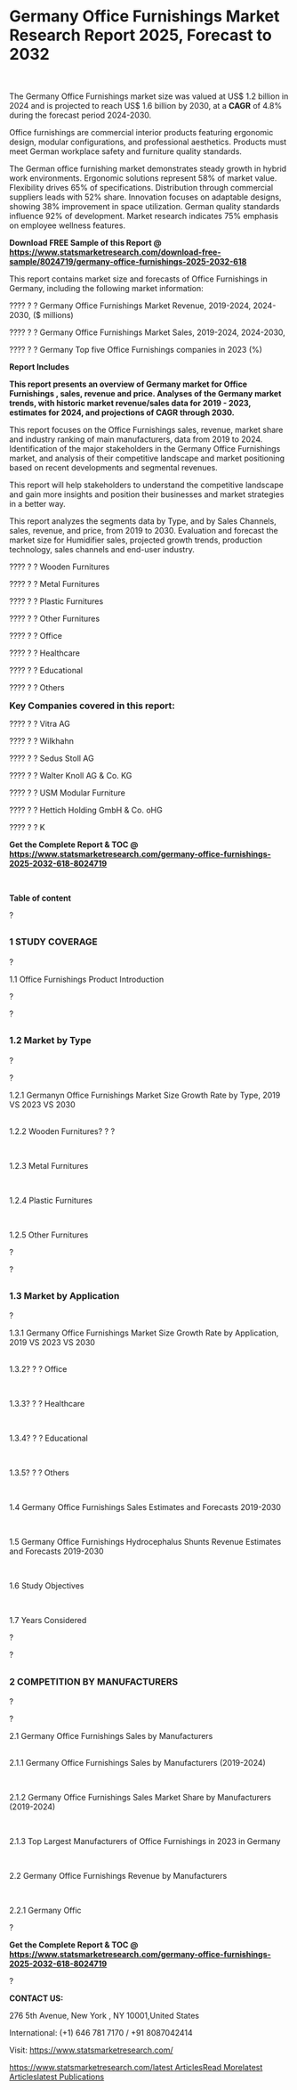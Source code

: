 <h1>Germany Office Furnishings Market Research Report 2025, Forecast to 2032</h1><br/><p>The Germany Office Furnishings market size was valued at US$ 1.2 billion in 2024 and is projected to reach US$ 1.6 billion by 2030, at a <strong>CAGR</strong> of 4.8% during the forecast period 2024-2030.</p>
 
 
 
 <p>Office furnishings are commercial interior products featuring ergonomic design, modular configurations, and professional aesthetics. Products must meet German workplace safety and furniture quality standards.</p>
 
 
 
 <p>The German office furnishing market demonstrates steady growth in hybrid work environments. Ergonomic solutions represent 58% of market value. Flexibility drives 65% of specifications. Distribution through commercial suppliers leads with 52% share. Innovation focuses on adaptable designs, showing 38% improvement in space utilization. German quality standards influence 92% of development. Market research indicates 75% emphasis on employee wellness features.</p>
 
 
 
 <p><strong>Download FREE Sample of this Report @ <a href="https://www.statsmarketresearch.com/download-free-sample/8024719/germany-office-furnishings-2025-2032-618">https://www.statsmarketresearch.com/download-free-sample/8024719/germany-office-furnishings-2025-2032-618</a></strong></p>
 
 
 
 <p>This report contains market size and forecasts of Office Furnishings in Germany, including the following market information:</p>
 
 
 
 <p>???? ? ? Germany Office Furnishings Market Revenue, 2019-2024, 2024-2030, ($ millions)</p>
 
 
 
 <p>???? ? ? Germany Office Furnishings Market Sales, 2019-2024, 2024-2030,</p>
 
 
 
 <p>???? ? ? Germany Top five Office Furnishings companies in 2023 (%)</p>
 
 
 
 <p><strong>Report Includes</strong></p>
 
 
 
 <p><strong>This report presents an overview of Germany market for Office Furnishings , sales, revenue and price. Analyses of the Germany market trends, with historic market revenue/sales data for 2019 - 2023, estimates for 2024, and projections of <strong>CAGR</strong> through 2030.</strong></p>
 
 
 
 <p>This report focuses on the Office Furnishings sales, revenue, market share and industry ranking of main manufacturers, data from 2019 to 2024. Identification of the major stakeholders in the Germany Office Furnishings market, and analysis of their competitive landscape and market positioning based on recent developments and segmental revenues.</p>
 
 
 
 <p>This report will help stakeholders to understand the competitive landscape and gain more insights and position their businesses and market strategies in a better way.</p>
 
 
 
 <p>This report analyzes the segments data by Type, and by Sales Channels, sales, revenue, and price, from 2019 to 2030. Evaluation and forecast the market size for Humidifier sales, projected growth trends, production technology, sales channels and end-user industry.</p>
 
 
 
 <p>???? ? ? Wooden Furnitures</p>
 
 
 
 <p>???? ? ? Metal Furnitures</p>
 
 
 
 <p>???? ? ? Plastic Furnitures</p>
 
 
 
 <p>???? ? ? Other Furnitures</p>
 
 
 
 <p>???? ? ? Office</p>
 
 
 
 <p>???? ? ? Healthcare</p>
 
 
 
 <p>???? ? ? Educational</p>
 
 
 
 <p>???? ? ? Others</p>
 
 
 
 <p><span style="font-size:16px"><strong>Key Companies covered in this report:</strong></span></p>
 
 
 
 <p>???? ? ? Vitra AG</p>
 
 
 
 <p>???? ? ? Wilkhahn</p>
 
 
 
 <p>???? ? ? Sedus Stoll AG</p>
 
 
 
 <p>???? ? ? Walter Knoll AG & Co. KG</p>
 
 
 
 <p>???? ? ? USM Modular Furniture</p>
 
 
 
 <p>???? ? ? Hettich Holding GmbH & Co. oHG</p>
 
 
 
 <p>???? ? ? K</p>
 
 
 
 <div><b>Get the Complete Report & TOC @ <a href="https://www.statsmarketresearch.com/germany-office-furnishings-2025-2032-618-8024719">https://www.statsmarketresearch.com/germany-office-furnishings-2025-2032-618-8024719</a></b></div>
 
 
 
 <p><br />
 
 <b>Table of content</b></p>
 
 
 
 <p>? </p>
 
 
 
 <h2><span style="font-size:16px"><strong>1 STUDY COVERAGE</strong></span></h2>
 
 
 
 <p>? </p>
 
 
 
 <p>1.1 Office Furnishings Product Introduction</p>
 
 
 
 <p>? </p>
 
 
 
 <p>? </p>
 
 
 
 <h2><span style="font-size:16px"><strong>1.2 Market by Type</strong></span></h2>
 
 
 
 <p>? </p>
 
 
 
 <p>? </p>
 
 
 
 <p>1.2.1 Germanyn Office Furnishings Market Size Growth Rate by Type, 2019 VS 2023 VS 2030<br />
 
 <br />
 
 1.2.2 Wooden Furnitures? ? ? <br />
 
 <br />
 
 1.2.3 Metal Furnitures<br />
 
 <br />
 
 1.2.4 Plastic Furnitures<br />
 
 <br />
 
 1.2.5 Other Furnitures<br />
 
 ? </p>
 
 
 
 <p>? </p>
 
 
 
 <h2><span style="font-size:16px"><strong>1.3 Market by Application</strong></span></h2>
 
 
 
 <p>? </p>
 
 
 
 <p>1.3.1 Germany Office Furnishings Market Size Growth Rate by Application, 2019 VS 2023 VS 2030<br />
 
 <br />
 
 1.3.2? ? ? Office<br />
 
 <br />
 
 1.3.3? ? ? Healthcare<br />
 
 <br />
 
 1.3.4? ? ? Educational<br />
 
 <br />
 
 1.3.5? ? ? Others<br />
 
 <br />
 
 1.4 Germany Office Furnishings Sales Estimates and Forecasts 2019-2030<br />
 
 <br />
 
 1.5 Germany Office Furnishings Hydrocephalus Shunts Revenue Estimates and Forecasts 2019-2030<br />
 
 <br />
 
 1.6 Study Objectives<br />
 
 <br />
 
 1.7 Years Considered</p>
 
 
 
 <p>? </p>
 
 
 
 <p>? </p>
 
 
 
 <h2><span style="font-size:16px"><strong>2 COMPETITION BY MANUFACTURERS</strong></span></h2>
 
 
 
 <p>? </p>
 
 
 
 <p>? </p>
 
 
 
 <p>2.1 Germany Office Furnishings Sales by Manufacturers<br />
 
 <br />
 
 2.1.1 Germany Office Furnishings Sales by Manufacturers (2019-2024)<br />
 
 <br />
 
 2.1.2 Germany Office Furnishings Sales Market Share by Manufacturers (2019-2024)<br />
 
 <br />
 
 2.1.3 Top Largest Manufacturers of Office Furnishings in 2023 in Germany<br />
 
 <br />
 
 2.2 Germany Office Furnishings Revenue by Manufacturers<br />
 
 <br />
 
 2.2.1 Germany Offic</p>
 
 
 
 <p>? </p>
 
 
 
 <div><b>Get the Complete Report & TOC @ <a href="https://www.statsmarketresearch.com/germany-office-furnishings-2025-2032-618-8024719">https://www.statsmarketresearch.com/germany-office-furnishings-2025-2032-618-8024719</a></b></div>
 
 
 
 <p>? </p>
 
 
 
 <p><b>CONTACT US:</b><br />
 
 276 5th Avenue, New York , NY 10001,United States<br />
 
 International: (+1) 646 781 7170 / +91 8087042414<br />
 
 Visit: <a href="https://www.statsmarketresearch.com/">https://www.statsmarketresearch.com/</a><br />
 
 <a href="https://gyeongbokgung.com">https://www.statsmarketresearch.com/</a><a href="https://hallyeomaritime.com">latest Articles</a><a href="https://jingwansa.com">Read More</a><a href="https://nguoiviet.jp/">latest Articles</a><a href="https://www.intelmarketresearch.com/">latest Publications</a></p>